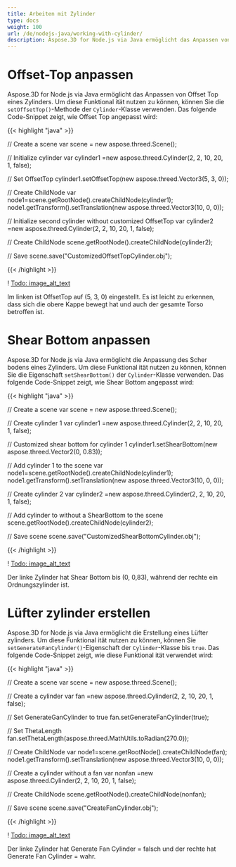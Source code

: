```yaml
---
title: Arbeiten mit Zylinder
type: docs
weight: 100
url: /de/nodejs-java/working-with-cylinder/
description: Aspose.3D for Node.js via Java ermöglicht das Anpassen von Offset Top eines Zylinders. Um diese Funktional ität zu nutzen, können Sie die setOffsetTop()-Methode der Cylinder-Klasse verwenden.
---
```

#  **Offset-Top anpassen**
Aspose.3D for Node.js via Java ermöglicht das Anpassen von Offset Top eines Zylinders. Um diese Funktional ität nutzen zu können, können Sie die `setOffsetTop()`-Methode der `Cylinder`-Klasse verwenden. Das folgende Code-Snippet zeigt, wie Offset Top angepasst wird:



{{< highlight "java" >}}

// Create a scene
var scene = new aspose.threed.Scene();

// Initialize cylinder
var cylinder1 =new aspose.threed.Cylinder(2, 2, 10, 20, 1, false);

// Set OffsetTop
cylinder1.setOffsetTop(new aspose.threed.Vector3(5, 3, 0));

// Create ChildNode
var node1=scene.getRootNode().createChildNode(cylinder1);
node1.getTransform().setTranslation(new aspose.threed.Vector3(10, 0, 0));

// Initialize second cylinder without customized OffsetTop
var cylinder2 =new aspose.threed.Cylinder(2, 2, 10, 20, 1, false);

// Create ChildNode
scene.getRootNode().createChildNode(cylinder2);

// Save
scene.save("CustomizedOffsetTopCylinder.obj");

{{< /highlight >}}

! [Todo: image_alt_text](working-with-cylinder_1.png)

Im linken ist OffsetTop auf (5, 3, 0) eingestellt. Es ist leicht zu erkennen, dass sich die obere Kappe bewegt hat und auch der gesamte Torso betroffen ist.
#  **Shear Bottom anpassen**
Aspose.3D for Node.js via Java ermöglicht die Anpassung des Scher bodens eines Zylinders. Um diese Funktional ität nutzen zu können, können Sie die Eigenschaft `setShearBottom()` der `Cylinder`-Klasse verwenden. Das folgende Code-Snippet zeigt, wie Shear Bottom angepasst wird:

{{< highlight "java" >}}

// Create a scene
var scene = new aspose.threed.Scene();

// Create cylinder 1
var cylinder1 =new aspose.threed.Cylinder(2, 2, 10, 20, 1, false);

// Customized shear bottom for cylinder 1
cylinder1.setShearBottom(new aspose.threed.Vector2(0, 0.83));

// Add cylinder 1 to the scene
var node1=scene.getRootNode().createChildNode(cylinder1);
node1.getTransform().setTranslation(new aspose.threed.Vector3(10, 0, 0));

// Create cylinder 2
var cylinder2 =new aspose.threed.Cylinder(2, 2, 10, 20, 1, false);

// Add cylinder to without a ShearBottom to the scene
scene.getRootNode().createChildNode(cylinder2);

// Save scene
scene.save("CustomizedShearBottomCylinder.obj");

{{< /highlight >}}

! [Todo: image_alt_text](working-with-cylinder_2.png)

Der linke Zylinder hat Shear Bottom bis (0, 0,83), während der rechte ein Ordnungszylinder ist.
#  **Lüfter zylinder erstellen**
Aspose.3D for Node.js via Java ermöglicht die Erstellung eines Lüfter zylinders. Um diese Funktional ität nutzen zu können, können Sie `setGenerateFanCylinder()`-Eigenschaft der `Cylinder`-Klasse bis `true`. Das folgende Code-Snippet zeigt, wie diese Funktional ität verwendet wird:

{{< highlight "java" >}}

// Create a scene
var scene = new aspose.threed.Scene();

// Create a cylinder
var fan  =new aspose.threed.Cylinder(2, 2, 10, 20, 1, false);

// Set GenerateGanCylinder to true
fan.setGenerateFanCylinder(true);

// Set ThetaLength
fan.setThetaLength(aspose.threed.MathUtils.toRadian(270.0));

// Create ChildNode
var node1=scene.getRootNode().createChildNode(fan);
node1.getTransform().setTranslation(new aspose.threed.Vector3(10, 0, 0));

// Create a cylinder without a fan
var nonfan  =new aspose.threed.Cylinder(2, 2, 10, 20, 1, false);

// Create ChildNode
scene.getRootNode().createChildNode(nonfan);

// Save scene
scene.save("CreateFanCylinder.obj");

{{< /highlight >}}

! [Todo: image_alt_text](working-with-cylinder_3.png)

Der linke Zylinder hat Generate Fan Cylinder = falsch und der rechte hat Generate Fan Cylinder = wahr.
